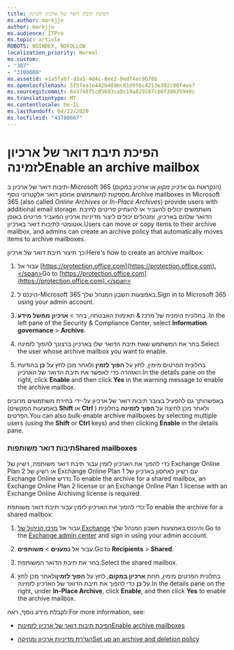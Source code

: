 ```yaml
---
title: הפיכת תיבת דואר של ארכיון לזמינה
ms.author: markjjo
author: markjjo
ms.audience: ITPro
ms.topic: article
ROBOTS: NOINDEX, NOFOLLOW
localization_priority: Normal
ms.custom:
- "307"
- "3100008"
ms.assetid: e1a5fab7-d3a5-4d4c-8ee2-0edf4ec9b76b
ms.openlocfilehash: 5f5fea1e442b489bc81d9f6c4213e302c80f4ea7
ms.sourcegitcommit: 6a3748f5c05693ca0c19a829287cb8f30635940c
ms.translationtype: MT
ms.contentlocale: he-IL
ms.lasthandoff: 04/22/2020
ms.locfileid: "43788667"
---
```

# <a name="enable-an-archive-mailbox"></a><span data-ttu-id="217e9-102">הפיכת תיבת דואר של ארכיון לזמינה</span><span class="sxs-lookup"><span data-stu-id="217e9-102">Enable an archive mailbox</span></span>

<span data-ttu-id="217e9-103">תיבות דואר של ארכיון ב-Microsoft 365 (הנקראות גם *ארכיון מקוון* או *ארכיון במקום*) מספקות למשתמשים אחסון דואר אלקטרוני נוסף.</span><span class="sxs-lookup"><span data-stu-id="217e9-103">Archive mailboxes in Microsoft 365 (also called *Online Archives* or *In-Place Archives*) provide users with additional email storage.</span></span> <span data-ttu-id="217e9-104">משתמשים יכולים להעביר או להעתיק פריטים לתיבת הדואר שלהם בארכיון, ומנהלים יכולים ליצור מדיניות ארכיון המעביר פריטים באופן אוטומטי לתיבות דואר בארכיון.</span><span class="sxs-lookup"><span data-stu-id="217e9-104">Users can move or copy items to their archive mailbox, and admins can create an archive policy that automatically moves items to archive mailboxes.</span></span>
  
<span data-ttu-id="217e9-105">כך תיצור תיבת דואר של ארכיון:</span><span class="sxs-lookup"><span data-stu-id="217e9-105">Here's how to create an archive mailbox:</span></span>
  
1. <span data-ttu-id="217e9-106">עבור אל [https://protection.office.com](https://protection.office.com).</span><span class="sxs-lookup"><span data-stu-id="217e9-106">Go to [https://protection.office.com](https://protection.office.com).</span></span>

2. <span data-ttu-id="217e9-107">היכנס ל-Microsoft 365 באמצעות חשבון המנהל שלך.</span><span class="sxs-lookup"><span data-stu-id="217e9-107">Sign in to Microsoft 365 using your admin account.</span></span>

3. <span data-ttu-id="217e9-108">בחלונית הימנית של מרכז &amp; תאימות האבטחה, בחר \> **ארכיון** **ממשל מידע** .</span><span class="sxs-lookup"><span data-stu-id="217e9-108">In the left pane of the Security &amp; Compliance Center, select **Information governance** \> **Archive**.</span></span>

4. <span data-ttu-id="217e9-109">בחר את המשתמש שאת תיבת הדואר שלו בארכיון ברצונך להפוך לזמינה.</span><span class="sxs-lookup"><span data-stu-id="217e9-109">Select the user whose archive mailbox you want to enable.</span></span>

5. <span data-ttu-id="217e9-110">בחלונית הפרטים מימין, לחץ על **הפוך לזמין** ולאחר מכן לחץ על **כן** בהודעת האזהרה כדי לאפשר את תיבת הדואר של הארכיון.</span><span class="sxs-lookup"><span data-stu-id="217e9-110">In the details pane on the right, click **Enable** and then click **Yes** in the warning message to enable the archive mailbox.</span></span>

<span data-ttu-id="217e9-111">באפשרותך גם להפעיל בצובר תיבות דואר של ארכיון על-ידי בחירת משתמשים מרובים (באמצעות המקשים **Shift** או **Ctrl** ) ולאחר מכן לחיצה על **הפוך לזמינה** בחלונית הפרטים.</span><span class="sxs-lookup"><span data-stu-id="217e9-111">You can also bulk-enable archive mailboxes by selecting multiple users (using the **Shift** or **Ctrl** keys) and then clicking **Enable** in the details pane.</span></span>
  
### <a name="shared-mailboxes"></a><span data-ttu-id="217e9-112">תיבות דואר משותפות</span><span class="sxs-lookup"><span data-stu-id="217e9-112">Shared mailboxes</span></span>

<span data-ttu-id="217e9-113">כדי להפוך את הארכיון לזמין עבור תיבת דואר משותפת, רשיון של Exchange Online Plan 2 או רשיון של Exchange Online Plan 1 עם רשיון לאחסון בארכיון של Exchange Online נדרש.</span><span class="sxs-lookup"><span data-stu-id="217e9-113">To enable the archive for a shared mailbox, an Exchange Online Plan 2 license or an Exchange Online Plan 1 license with an Exchange Online Archiving license is required.</span></span>  

<span data-ttu-id="217e9-114">כדי להפוך את הארכיון לזמין עבור תיבת דואר משותפת:</span><span class="sxs-lookup"><span data-stu-id="217e9-114">To enable the archive for a shared mailbox:</span></span>

1. <span data-ttu-id="217e9-115">עבור אל [מרכז הניהול של Exchange](https://outlook.office365.com/ecp) והיכנס באמצעות חשבון המנהל שלך.</span><span class="sxs-lookup"><span data-stu-id="217e9-115">Go to the [Exchange admin center](https://outlook.office365.com/ecp) and sign in using your admin account.</span></span>

2. <span data-ttu-id="217e9-116">עבור אל **נמענים** > **משותפים**.</span><span class="sxs-lookup"><span data-stu-id="217e9-116">Go to **Recipients** > **Shared**.</span></span>

3. <span data-ttu-id="217e9-117">בחר את תיבת הדואר המשותפת.</span><span class="sxs-lookup"><span data-stu-id="217e9-117">Select the shared mailbox.</span></span>

4. <span data-ttu-id="217e9-118">בחלונית הפרטים מימין, תחת **ארכיון במקום**, לחץ על **הפוך לזמין**ולאחר מכן לחץ על **כן** כדי להפוך את תיבת הדואר של הארכיון לזמינה.</span><span class="sxs-lookup"><span data-stu-id="217e9-118">In the details pane on the right, under **In-Place Archive**, click **Enable**, and then click **Yes** to enable the archive mailbox.</span></span>

<span data-ttu-id="217e9-119">לקבלת מידע נוסף, ראה:</span><span class="sxs-lookup"><span data-stu-id="217e9-119">For more information, see:</span></span>
  
- [<span data-ttu-id="217e9-120">הפיכת תיבות דואר של ארכיון לזמינות</span><span class="sxs-lookup"><span data-stu-id="217e9-120">Enable archive mailboxes</span></span>](https://docs.microsoft.com/office365/securitycompliance/enable-archive-mailboxes)

- [<span data-ttu-id="217e9-121">הגדרת מדיניות ארכיון ומחיקה</span><span class="sxs-lookup"><span data-stu-id="217e9-121">Set up an archive and deletion policy</span></span>](https://docs.microsoft.com//office365/securitycompliance/set-up-an-archive-and-deletion-policy-for-mailboxes)
